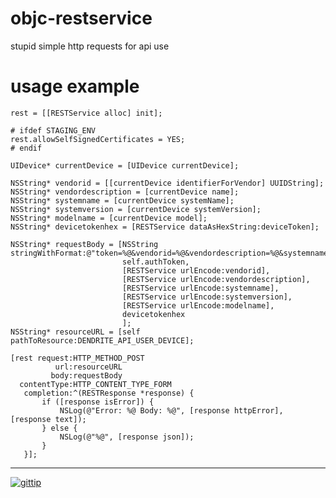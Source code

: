 objc-restservice
================

stupid simple http requests for api use


usage example
=============

	rest = [[RESTService alloc] init];
	
	# ifdef STAGING_ENV
	rest.allowSelfSignedCertificates = YES;
	# endif
	
    UIDevice* currentDevice = [UIDevice currentDevice];
    
    NSString* vendorid = [[currentDevice identifierForVendor] UUIDString];
    NSString* vendordescription = [currentDevice name];
    NSString* systemname = [currentDevice systemName];
    NSString* systemversion = [currentDevice systemVersion];
    NSString* modelname = [currentDevice model];
    NSString* devicetokenhex = [RESTService dataAsHexString:deviceToken];
    
    NSString* requestBody = [NSString stringWithFormat:@"token=%@&vendorid=%@&vendordescription=%@&systemname=%@&systemversion=%@&modelname=%@&devicetoken=%@",
                             self.authToken,
                             [RESTService urlEncode:vendorid],
                             [RESTService urlEncode:vendordescription],
                             [RESTService urlEncode:systemname],
                             [RESTService urlEncode:systemversion],
                             [RESTService urlEncode:modelname],
                             devicetokenhex
                             ];
    NSString* resourceURL = [self pathToResource:DENDRITE_API_USER_DEVICE];
    
    [rest request:HTTP_METHOD_POST
              url:resourceURL
             body:requestBody
      contentType:HTTP_CONTENT_TYPE_FORM
       completion:^(RESTResponse *response) {
           if ([response isError]) {
               NSLog(@"Error: %@ Body: %@", [response httpError], [response text]);
           } else {
               NSLog(@"%@", [response json]);
           }
       }];


---

[![gittip](http://img.shields.io/gittip/reklis.svg)](https://www.gittip.com/reklis/)

